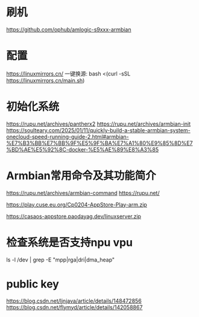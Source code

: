# 刷机
https://github.com/ophub/amlogic-s9xxx-armbian
# 配置
https://linuxmirrors.cn/
一键换源: bash <(curl -sSL https://linuxmirrors.cn/main.sh)

# 初始化系统
https://rupu.net/archives/pantherx2
https://rupu.net/archives/armbian-init
https://soulteary.com/2025/01/11/quickly-build-a-stable-armbian-system-onecloud-speed-running-guide-2.html#armbian-%E7%B3%BB%E7%BB%9F%E5%9F%BA%E7%A1%80%E9%85%8D%E7%BD%AE%E5%92%8C-docker-%E5%AE%89%E8%A3%85

# Armbian常用命令及其功能简介
https://rupu.net/archives/armbian-command
https://rupu.net/

https://play.cuse.eu.org/Cp0204-AppStore-Play-arm.zip

https://casaos-appstore.paodayag.dev/linuxserver.zip

# 检查系统是否支持npu vpu
ls -l /dev | grep -E "mpp|rga|dri|dma_heap"

# public key
https://blog.csdn.net/ljnjava/article/details/148472856
https://blog.csdn.net/flymyd/article/details/142058867

